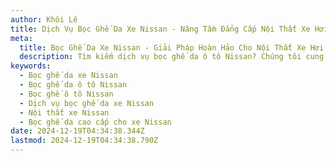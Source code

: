 ```yaml
---
author: Khôi Lê
title: Dịch Vụ Bọc Ghế Da Xe Nissan - Nâng Tầm Đẳng Cấp Nội Thất Xe Hơi
meta:
  title: Bọc Ghế Da Xe Nissan - Giải Pháp Hoàn Hảo Cho Nội Thất Xe Hơi
  description: Tìm kiếm dịch vụ bọc ghế da ô tô Nissan? Chúng tôi cung cấp giải pháp bọc ghế da xe Nissan chất lượng cao, bền đẹp và thời trang, giúp nâng tầm đẳng cấp nội thất xe hơi của bạn.
keywords:
  - Bọc ghế da xe Nissan
  - Bọc ghế da ô tô Nissan
  - Bọc ghế ô tô Nissan
  - Dịch vụ bọc ghế da xe Nissan
  - Nội thất xe Nissan
  - Bọc ghế da cao cấp cho xe Nissan
date: 2024-12-19T04:34:38.344Z
lastmod: 2024-12-19T04:34:38.790Z
---
```

